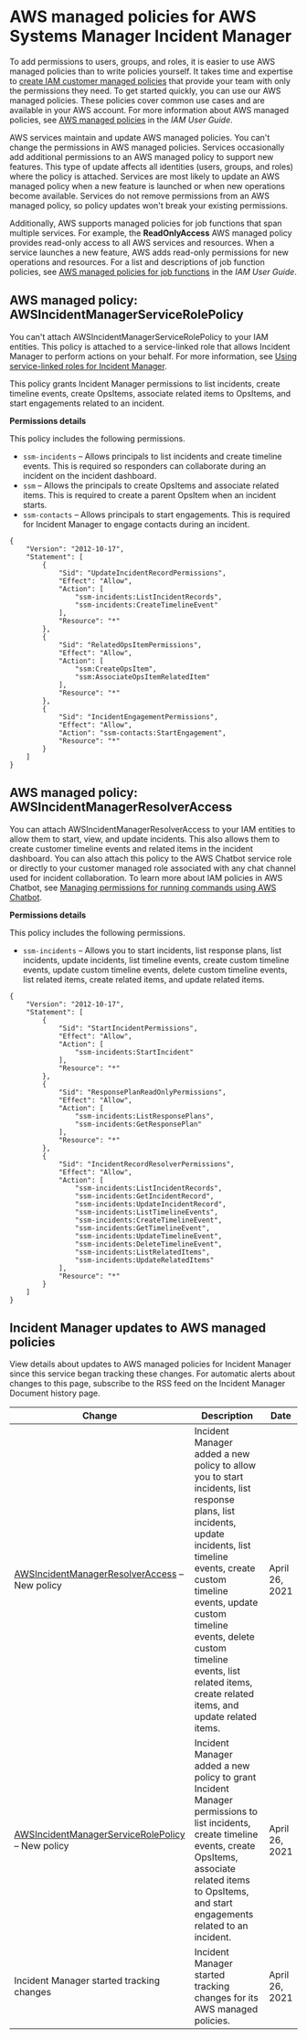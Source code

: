 # AWS managed policies for AWS Systems Manager Incident Manager<a name="security-iam-awsmanpol"></a>



To add permissions to users, groups, and roles, it is easier to use AWS managed policies than to write policies yourself\. It takes time and expertise to [create IAM customer managed policies](https://docs.aws.amazon.com/IAM/latest/UserGuide/access_policies_create-console.html) that provide your team with only the permissions they need\. To get started quickly, you can use our AWS managed policies\. These policies cover common use cases and are available in your AWS account\. For more information about AWS managed policies, see [AWS managed policies](https://docs.aws.amazon.com/IAM/latest/UserGuide/access_policies_managed-vs-inline.html#aws-managed-policies) in the *IAM User Guide*\.

AWS services maintain and update AWS managed policies\. You can't change the permissions in AWS managed policies\. Services occasionally add additional permissions to an AWS managed policy to support new features\. This type of update affects all identities \(users, groups, and roles\) where the policy is attached\. Services are most likely to update an AWS managed policy when a new feature is launched or when new operations become available\. Services do not remove permissions from an AWS managed policy, so policy updates won't break your existing permissions\.

Additionally, AWS supports managed policies for job functions that span multiple services\. For example, the **ReadOnlyAccess** AWS managed policy provides read\-only access to all AWS services and resources\. When a service launches a new feature, AWS adds read\-only permissions for new operations and resources\. For a list and descriptions of job function policies, see [AWS managed policies for job functions](https://docs.aws.amazon.com/IAM/latest/UserGuide/access_policies_job-functions.html) in the *IAM User Guide*\.









## AWS managed policy: AWSIncidentManagerServiceRolePolicy<a name="security-iam-awsmanpol-AWSServiceRoleforIncidentManagerPolicy"></a>



You can't attach AWSIncidentManagerServiceRolePolicy to your IAM entities\. This policy is attached to a service\-linked role that allows Incident Manager to perform actions on your behalf\. For more information, see [Using service\-linked roles for Incident Manager](using-service-linked-roles.md)\.



This policy grants Incident Manager permissions to list incidents, create timeline events, create OpsItems, associate related items to OpsItems, and start engagements related to an incident\.



**Permissions details**

This policy includes the following permissions\.




+ `ssm-incidents` – Allows principals to list incidents and create timeline events\. This is required so responders can collaborate during an incident on the incident dashboard\.
+ `ssm` – Allows the principals to create OpsItems and associate related items\. This is required to create a parent OpsItem when an incident starts\.
+ `ssm-contacts` – Allows principals to start engagements\. This is required for Incident Manager to engage contacts during an incident\.



```
{
    "Version": "2012-10-17",
    "Statement": [
        {
            "Sid": "UpdateIncidentRecordPermissions",
            "Effect": "Allow",
            "Action": [
                "ssm-incidents:ListIncidentRecords",
                "ssm-incidents:CreateTimelineEvent"
            ],
            "Resource": "*"
        },
        {
            "Sid": "RelatedOpsItemPermissions",
            "Effect": "Allow",
            "Action": [
                "ssm:CreateOpsItem",
                "ssm:AssociateOpsItemRelatedItem"
            ],
            "Resource": "*"
        },
        {
            "Sid": "IncidentEngagementPermissions",
            "Effect": "Allow",
            "Action": "ssm-contacts:StartEngagement",
            "Resource": "*"
        }
    ]
}
```

## AWS managed policy: AWSIncidentManagerResolverAccess<a name="security-iam-awsmanpol-AWSIncidentManagerResolverAccess"></a>



You can attach AWSIncidentManagerResolverAccess to your IAM entities to allow them to start, view, and update incidents\. This also allows them to create customer timeline events and related items in the incident dashboard\. You can also attach this policy to the AWS Chatbot service role or directly to your customer managed role associated with any chat channel used for incident collaboration\. To learn more about IAM policies in AWS Chatbot, see [Managing permissions for running commands using AWS Chatbot](https://docs.aws.amazon.com/chatbot/latest/adminguide/chatbot-cli-commands.html#iam-policies-for-slack-channels-cli-support)\.

**Permissions details**

This policy includes the following permissions\.




+ `ssm-incidents` – Allows you to start incidents, list response plans, list incidents, update incidents, list timeline events, create custom timeline events, update custom timeline events, delete custom timeline events, list related items, create related items, and update related items\.



```
{
    "Version": "2012-10-17",
    "Statement": [
        {
            "Sid": "StartIncidentPermissions",
            "Effect": "Allow",
            "Action": [
                "ssm-incidents:StartIncident"
            ],
            "Resource": "*"
        },
        {
            "Sid": "ResponsePlanReadOnlyPermissions",
            "Effect": "Allow",
            "Action": [
                "ssm-incidents:ListResponsePlans",
                "ssm-incidents:GetResponsePlan"
            ],
            "Resource": "*"
        },
        {
            "Sid": "IncidentRecordResolverPermissions",
            "Effect": "Allow",
            "Action": [
                "ssm-incidents:ListIncidentRecords",
                "ssm-incidents:GetIncidentRecord",
                "ssm-incidents:UpdateIncidentRecord",
                "ssm-incidents:ListTimelineEvents",
                "ssm-incidents:CreateTimelineEvent",
                "ssm-incidents:GetTimelineEvent",
                "ssm-incidents:UpdateTimelineEvent",
                "ssm-incidents:DeleteTimelineEvent",
                "ssm-incidents:ListRelatedItems",
                "ssm-incidents:UpdateRelatedItems"
            ],
            "Resource": "*"
        }
    ]
}
```





## Incident Manager updates to AWS managed policies<a name="security-iam-awsmanpol-updates"></a>



View details about updates to AWS managed policies for Incident Manager since this service began tracking these changes\. For automatic alerts about changes to this page, subscribe to the RSS feed on the Incident Manager Document history page\.




| Change | Description | Date | 
| --- | --- | --- | 
|  [AWSIncidentManagerResolverAccess](#security-iam-awsmanpol-AWSIncidentManagerResolverAccess) – New policy  |  Incident Manager added a new policy to allow you to start incidents, list response plans, list incidents, update incidents, list timeline events, create custom timeline events, update custom timeline events, delete custom timeline events, list related items, create related items, and update related items\.  | April 26, 2021 | 
|  [AWSIncidentManagerServiceRolePolicy](#security-iam-awsmanpol-AWSServiceRoleforIncidentManagerPolicy) – New policy  |  Incident Manager added a new policy to grant Incident Manager permissions to list incidents, create timeline events, create OpsItems, associate related items to OpsItems, and start engagements related to an incident\.  | April 26, 2021 | 
|  Incident Manager started tracking changes  |  Incident Manager started tracking changes for its AWS managed policies\.  | April 26, 2021 | 